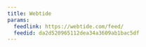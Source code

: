 ```yaml
---
title: Webtide
params:
  feedlink: https://webtide.com/feed/
  feedid: da2d520965112dea34a3609ab1bac5df
---
```


